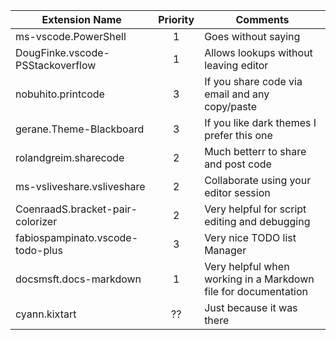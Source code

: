 | Extension Name                        |  Priority  | Comments                                                                             |
|---------------------------------------|:----------:|--------------------------------------------------------------------------------------|
| ms-vscode.PowerShell                  | 1          | Goes without saying                                                                  |
| DougFinke.vscode-PSStackoverflow      | 1          | Allows lookups without leaving editor                                                |
| nobuhito.printcode                    | 3          | If you share code via email and any copy/paste                                       |
| gerane.Theme-Blackboard               | 3          | If you like dark themes I prefer this one                                            |
| rolandgreim.sharecode                 | 2          | Much betterr to share and post code                                                  |
| ms-vsliveshare.vsliveshare            | 2          | Collaborate using your editor session                                                |
| CoenraadS.bracket-pair-colorizer      | 2          | Very helpful for script editing and debugging                                        |
| fabiospampinato.vscode-todo-plus      | 3          | Very nice TODO list Manager                                                          |
| docsmsft.docs-markdown                | 1          | Very helpful when working in a Markdown file for documentation                       |
| cyann.kixtart                         | ??         | Just because it was there                                                            |
